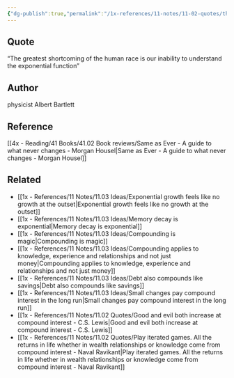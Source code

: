 ```yaml
---
{"dg-publish":true,"permalink":"/1x-references/11-notes/11-02-quotes/the-greatest-shortcoming-of-the-human-race-is-our-inability-to-understand-the-exponential-function-albert-bartlett/","title":"The greatest shortcoming of the human race is our inability to understand the exponential function - Albert Bartlett","created":"2025-07-05T22:33:11.057+03:00","updated":"2025-07-06T14:32:27.268+03:00"}
---
```



## Quote
“The greatest shortcoming of the human race is our inability to understand the exponential function” 

## Author
physicist Albert Bartlett

## Reference
[[4x - Reading/41 Books/41.02 Book reviews/Same as Ever - A guide to what never changes - Morgan Housel\|Same as Ever - A guide to what never changes - Morgan Housel]]

## Related
- [[1x - References/11 Notes/11.03 Ideas/Exponential growth feels like no growth at the outset\|Exponential growth feels like no growth at the outset]]
- [[1x - References/11 Notes/11.03 Ideas/Memory decay is exponential\|Memory decay is exponential]]
- [[1x - References/11 Notes/11.03 Ideas/Compounding is magic\|Compounding is magic]]
- [[1x - References/11 Notes/11.03 Ideas/Compounding applies to knowledge, experience and relationships and not just money\|Compounding applies to knowledge, experience and relationships and not just money]]
- [[1x - References/11 Notes/11.03 Ideas/Debt also compounds like savings\|Debt also compounds like savings]]
- [[1x - References/11 Notes/11.03 Ideas/Small changes pay compound interest in the long run\|Small changes pay compound interest in the long run]]
- [[1x - References/11 Notes/11.02 Quotes/Good and evil both increase at compound interest - C.S. Lewis\|Good and evil both increase at compound interest - C.S. Lewis]]
- [[1x - References/11 Notes/11.02 Quotes/Play iterated games. All the returns in life whether in wealth relationships or knowledge come from compound interest - Naval Ravikant\|Play iterated games. All the returns in life whether in wealth relationships or knowledge come from compound interest - Naval Ravikant]]